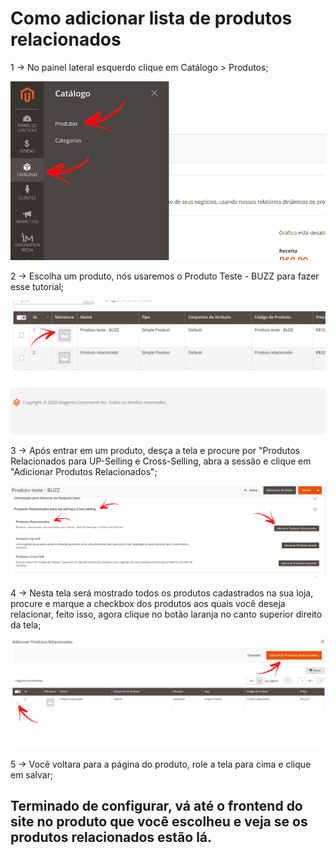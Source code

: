 # Como adicionar lista de produtos relacionados 

1 -> No painel lateral esquerdo clique em Catálogo > Produtos;

![produto relacionado](https://github.com/Buzz-Dev-Web/Tutoriais/blob/master/Magento_2/11%20-%20Produtos%20relacionados/images/imagem1.jpg)

2 -> Escolha um produto, nós usaremos o Produto Teste - BUZZ para fazer esse tutorial;

![produto relacionado](https://github.com/Buzz-Dev-Web/Tutoriais/blob/master/Magento_2/11%20-%20Produtos%20relacionados/images/imagem2.jpg)

3 -> Após entrar em um produto, desça a tela e procure por "Produtos Relacionados para UP-Selling e Cross-Selling, abra a sessão e clique em "Adicionar Produtos Relacionados";

![produto relacionado](https://github.com/Buzz-Dev-Web/Tutoriais/blob/master/Magento_2/11%20-%20Produtos%20relacionados/images/imagem3.jpg)

4 -> Nesta tela será mostrado todos os produtos cadastrados na sua loja, procure e marque a checkbox dos produtos aos quais você deseja relacionar, feito isso, agora clique no botão laranja no canto superior direito da tela;

![produto relacionado](https://github.com/Buzz-Dev-Web/Tutoriais/blob/master/Magento_2/11%20-%20Produtos%20relacionados/images/imagem4.jpg)

5 -> Você voltara para a página do produto, role a tela para cima e clique em salvar;

## Terminado de configurar, vá até o frontend do site no produto que você escolheu e veja se os produtos relacionados estão lá.